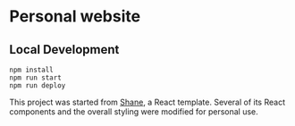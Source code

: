 # Personal website

## Local Development
```
npm install
npm run start
npm run deploy
```

This project was started from [Shane](https://themeforest.net/item/shane-react-personal-portfolio-template/32642263#), a React template. Several of its React components and the overall styling were modified for personal use.
